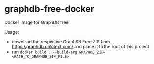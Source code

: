 # graphdb-free-docker
Docker image for GraphDB free

Usage:
- download the respective GraphDB Free ZIP from https://graphdb.ontotext.com/ and place it to the root of this project
- run `docker build . --build-arg GRAPHDB_ZIP=<PATH_TO_GRAPHDB_ZIP_FILE>`